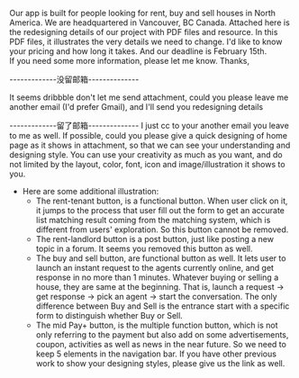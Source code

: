 
   Our app is built for people looking for rent, buy and sell houses in North America. We are headquartered in Vancouver, BC Canada.
   Attached here is the redesigning details of our project with PDF files and resource.
   In this PDF files, it illustrates the very details we need to change.
   I'd like to know your pricing and how long it takes. And our deadline is February 15th.  
   If you need some more information, please let me know.
   Thanks,

-------------没留邮箱--------------

It seems dribbble don't let me send attachment, could you please leave me another email (I'd prefer Gmail), and I'll send you redesigning details

-------------留了邮箱--------------
     I just cc to your another email you leave to me as well.
     If possible, could you please give a quick designing of home page as it shows in attachment, so that we can see your understanding and designing style. You can use your creativity as much as you want, and do not limited by the layout, color, font, icon and image/illustration it shows to you. 
- Here are some additional illustration:
  - The rent-tenant button, is a functional button. When user click on it, it jumps to the process that user fill out the form to get an accurate list matching result coming from the matching system, which is different from users' exploration. So this button cannot be removed.
  - The rent-landlord button is a post button, just like posting a new topic in a forum. It seems you removed this button as well.
  - The buy and sell button, are functional button as well. It lets user to launch an instant request to the agents currently online, and get response in no more than 1 minutes. Whatever buying or selling a house, they are same at the beginning. That is, launch a request -> get response -> pick an agent -> start the conversation. The only difference between Buy and Sell is the entrance start with a specific form to distinguish whether Buy or Sell.
  - The mid Pay+ button, is the multiple function button, which is not only referring to the payment but also add on some advertisements, coupon, activities as well as news in the near future. So we need to keep 5 elements in the navigation bar.
     If you have other previous work to show your designing styles, please give us the link as well.
